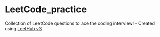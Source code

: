 # LeetCode_practice
Collection of LeetCode questions to ace the coding interview! - Created using [LeetHub v3](https://github.com/raphaelheinz/LeetHub-3.0)
